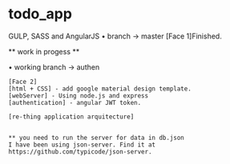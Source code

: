 # todo_app
GULP, SASS and AngularJS 
• branch -> master
	[Face 1]Finished.

** work in progess ** 

• working branch -> authen

	[Face 2]
	[html + CSS] - add google material design template.
	[webServer] - Using node.js and express
	[authentication] - angular JWT token.

	[re-thing application arquitecture]


	** you need to run the server for data in db.json
	I have been using json-server. Find it at https://github.com/typicode/json-server.
